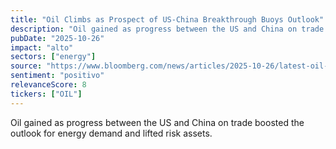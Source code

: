 ```yaml
---
title: "Oil Climbs as Prospect of US-China Breakthrough Buoys Outlook"
description: "Oil gained as progress between the US and China on trade boosted the outlook for energy demand and lifted risk assets."
pubDate: "2025-10-26"
impact: "alto"
sectors: ["energy"]
source: "https://www.bloomberg.com/news/articles/2025-10-26/latest-oil-market-news-and-analysis-for-oct-27"
sentiment: "positivo"
relevanceScore: 8
tickers: ["OIL"]
---
```


Oil gained as progress between the US and China on trade boosted the outlook for energy demand and lifted risk assets.
